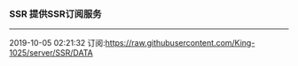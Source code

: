 ### SSR 提供SSR订阅服务
---
2019-10-05 02:21:32 订阅:https://raw.githubusercontent.com/King-1025/server/SSR/DATA
